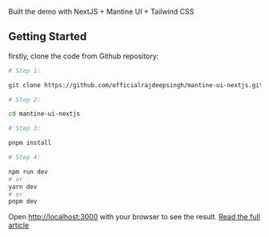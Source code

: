 Built the demo with NextJS + Mantine UI + Tailwind CSS 

## Getting Started

firstly, clone the code from Github repository:

```bash
# Step 1:

git clone https://github.com/officialrajdeepsingh/mantine-ui-nextjs.git

# Step 2:

cd mantine-ui-nextjs

# Step 3:

pnpm install

# Step 4:

npm run dev
# or
yarn dev
# or
pnpm dev
```

Open [http://localhost:3000](http://localhost:3000) with your browser to see the result. [Read the full article](https://medium.com/frontendweb/how-to-use-the-mantine-library-with-the-nextjs-13-ecd4c5f961a4)
